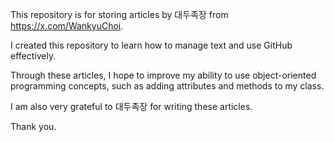 This repository is for storing articles by 대두족장 from https://x.com/WankyuChoi.

I created this repository to learn how to manage text and use GitHub effectively.

Through these articles, I hope to improve my ability to use object-oriented programming concepts, such as adding attributes and methods to my class.

I am also very grateful to 대두족장 for writing these articles.

Thank you.